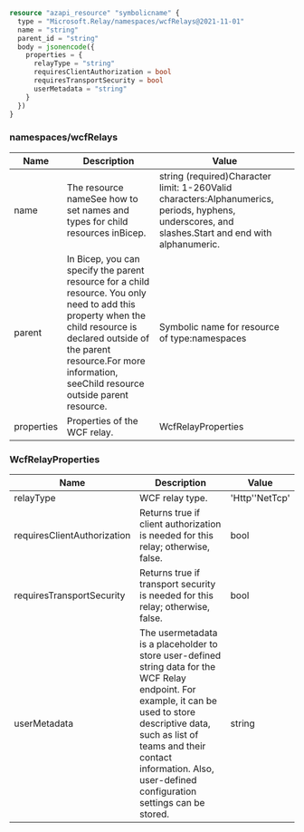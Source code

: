 ```terraform
resource "azapi_resource" "symbolicname" {
  type = "Microsoft.Relay/namespaces/wcfRelays@2021-11-01"
  name = "string"
  parent_id = "string"
  body = jsonencode({
    properties = {
      relayType = "string"
      requiresClientAuthorization = bool
      requiresTransportSecurity = bool
      userMetadata = "string"
    }
  })
}

```

### namespaces/wcfRelays

| Name | Description | Value |
|-|-|-|
| name | The resource nameSee how to set names and types for child resources inBicep. | string (required)Character limit: 1-260Valid characters:Alphanumerics, periods, hyphens, underscores, and slashes.Start and end with alphanumeric. |
| parent | In Bicep, you can specify the parent resource for a child resource. You only need to add this property when the child resource is declared outside of the parent resource.For more information, seeChild resource outside parent resource. | Symbolic name for resource of type:namespaces |
| properties | Properties of the WCF relay. | WcfRelayProperties |


### WcfRelayProperties

| Name | Description | Value |
|-|-|-|
| relayType | WCF relay type. | 'Http''NetTcp' |
| requiresClientAuthorization | Returns true if client authorization is needed for this relay; otherwise, false. | bool |
| requiresTransportSecurity | Returns true if transport security is needed for this relay; otherwise, false. | bool |
| userMetadata | The usermetadata is a placeholder to store user-defined string data for the WCF Relay endpoint. For example, it can be used to store descriptive data, such as list of teams and their contact information. Also, user-defined configuration settings can be stored. | string |


